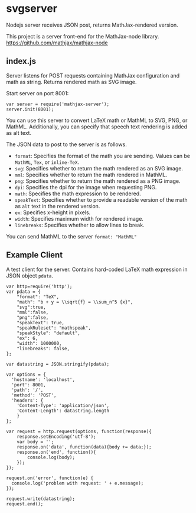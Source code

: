 
# svgserver
Nodejs server receives JSON post, returns MathJax-rendered version.

This project is a server front-end for the MathJax-node library.
https://github.com/mathjax/mathjax-node

## index.js
Server listens for POST requests containing MathJax configuration and math as string. Returns rendered math as SVG image.

Start server on port 8001:

    var server = require('mathjax-server');
    server.init(8001);

You can use this server to convert LaTeX math or MathML to SVG, PNG, or MathML. Additionally, you can specify that speech text rendering is added as alt text.

The JSON data to post to the server is as follows.
- `format`: Specifies the format of the math you are sending. Values can be `MathML`, `Tex`, or `inline-TeX`.
- `svg`: Specifies whether to return the math rendered as an SVG image.
- `mml`: Specifies whether to return the math rendered in MathML.
- `png`: Specifies whether to return the math rendered as a PNG image.
- `dpi`: Specifies the dpi for the image when requesting PNG.
- `math`: Specifies the math expression to be rendered.
- `speakText`: Specifies whether to provide a readable version of the math as `alt` text in the rendered version.
- `ex`: Specifies x-height in pixels.
- `width`: Specifies maximum width for rendered image.
- `linebreaks`: Specifies whether to allow lines to break.

You can send MathML to the server `format: "MathML"`

## Example Client

A test client for the server. 
Contains hard-coded LaTeX math expression in JSON object `pdata`.

    var http=require('http');
    var pdata = {
        "format": "TeX",
        "math": "b + y = \\sqrt{f} = \\sum_n^5 {x}",
        "svg":true,
        "mml":false,
        "png":false,
        "speakText": true,
        "speakRuleset": "mathspeak",
        "speakStyle": "default",
        "ex": 6,
        "width": 1000000,
        "linebreaks": false,
    };

    var datastring = JSON.stringify(pdata);

    var options = {
      'hostname': 'localhost',
      'port': 8001,
      'path': '/',
      'method': 'POST',
      'headers': {
        'Content-Type': 'application/json',
        'Content-Length': datastring.length
        }
    };

    var request = http.request(options, function(response){
        response.setEncoding('utf-8');
        var body = '';
        response.on('data', function(data){body += data;});
        response.on('end', function(){
            console.log(body);
        });
    });

    request.on('error', function(e) {
      console.log('problem with request: ' + e.message);
    });

    request.write(datastring);
    request.end();



